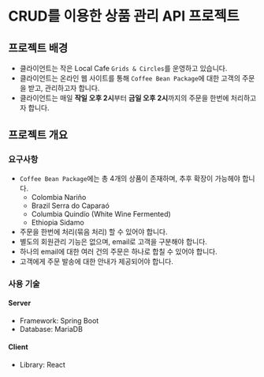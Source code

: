 # CRUD를 이용한 상품 관리 API 프로젝트

## 프로젝트 배경

- 클라이언트는 작은 Local Cafe `Grids & Circles`를 운영하고 있습니다.
- 클라이언트는 온라인 웹 사이트를 통해 `Coffee Bean Package`에 대한 고객의 주문을 받고, 관리하고자 합니다.
- 클라이언트는 매일 **작일 오후 2시**부터 **금일 오후 2시**까지의 주문을 한번에 처리하고자 합니다.

## 프로젝트 개요

### 요구사항

- `Coffee Bean Package`에는 총 4개의 상품이 존재하며, 추후 확장이 가능헤야 합니다.
  - Colombia Nariño
  - Brazil Serra do Caparaó
  - Columbia Quindío (White Wine Fermented)
  - Ethiopia Sidamo
- 주문을 한번에 처리(묶음 처리) 할 수 있어야 합니다.
- 별도의 회원관리 기능은 없으며, email로 고객을 구분해야 합니다.
- 하나의 email에 대한 여러 건의 주문은 하나로 합칠 수 있어야 합니다.
- 고객에게 주문 발송에 대한 안내가 제공되어야 합니다.

### 사용 기술

#### Server

- Framework: Spring Boot
- Database: MariaDB

#### Client

- Library: React